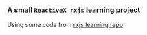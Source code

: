 ### A small `ReactiveX rxjs` learning project

Using some code from [rxjs learning repo](https://www.learnrxjs.io/)

